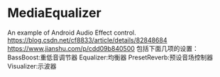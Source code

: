 # MediaEqualizer
An example of Android Audio Effect control.
https://blog.csdn.net/cf8833/article/details/82848684
https://www.jianshu.com/p/cdd09b840500
包括下面几项的设置：
BassBoost:重低音调节器
Equalizer:均衡器
PresetReverb:预设音场控制器
Visualizer:示波器

